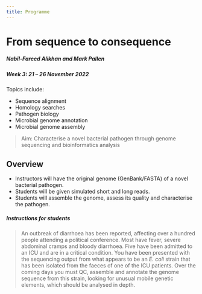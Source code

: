 ```yaml
---
title: Programme
---
```


# From sequence to consequence 

##### Nabil-Fareed Alikhan and Mark Pallen

##### Week 3: 21 – 26 November 2022

Topics include:

* Sequence alignment
* Homology searches 
* Pathogen biology
* Microbial genome annotation
* Microbial genome assembly


> Aim: Characterise a novel bacterial pathogen through genome sequencing and bioinformatics analysis

## Overview

- Instructors will have the original genome (GenBank/FASTA) of a novel bacterial pathogen. 
- Students will be given simulated short and long reads.
- Students will assemble the genome, assess its quality and characterise the pathogen.

##### Instructions for students

> An outbreak of diarrhoea has been reported, affecting over a hundred people attending a political conference. Most have fever, severe abdominal cramps and bloody diarrhoea.  Five have been admitted to an ICU and are in a critical condition. You have been presented with the sequencing output from what appears to be an *E. coli* strain that has been isolated from the faeces of one of the ICU patients. Over the coming days you must QC, assemble and annotate the genome sequence from this strain, looking for unusual mobile genetic elements, which should be analysed in depth.